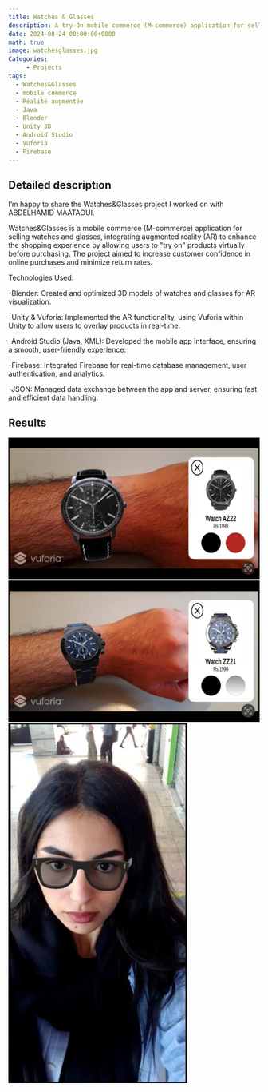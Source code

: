 ```yaml
---
title: Watches & Glasses
description: A try-On mobile commerce (M-commerce) application for selling watches and glasses
date: 2024-08-24 00:00:00+0000
math: true
image: watchesglasses.jpg
Categories: 
     - Projects
tags: 
  - Watches&Glasses
  - mobile commerce
  - Réalité augmentée
  - Java
  - Blender
  - Unity 3D
  - Android Studio
  - Vuforia
  - Firebase
---
```

## Detailed description

I’m happy to share the Watches&Glasses project I worked on with ABDELHAMID MAATAOUI.

Watches&Glasses is a mobile commerce (M-commerce) application for selling watches and glasses, integrating augmented reality (AR) to enhance the shopping experience by allowing users to "try on" products virtually before purchasing. The project aimed to increase customer confidence in online purchases and minimize return rates.

Technologies Used:

-Blender: Created and optimized 3D models of watches and glasses for AR visualization.

-Unity & Vuforia: Implemented the AR functionality, using Vuforia within Unity to allow users to overlay products in real-time.

-Android Studio (Java, XML): Developed the mobile app interface, ensuring a smooth, user-friendly experience.

-Firebase: Integrated Firebase for real-time database management, user authentication, and analytics.

-JSON: Managed data exchange between the app and server, ensuring fast and efficient data handling.


## Results

![Image 1](wg2.jpg) ![Image 2](wg3.jpg) ![Image 3](wg1.jpg)
